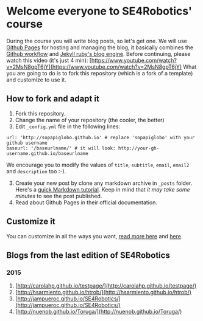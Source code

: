 
# Welcome everyone to SE4Robotics' course
During the course you will write blog posts, so let's get one.
We will use [Github Pages](https://pages.github.com/) for hosting and managing the blog, it basically combines the [Github workflow](https://guides.github.com/introduction/flow/) and [Jekyll ruby's blog engine](https://jekyllrb.com/).
Before continuing, please watch this video (it's just 4 min): [https://www.youtube.com/watch?v=2MsN8gpT6jY](https://www.youtube.com/watch?v=2MsN8gpT6jY) 
What you are going to do is to fork this repository (which is a fork of a template) and customize to use it.

## How to fork and adapt it

1. Fork this repository.
2. Change the name of your repository (the cooler, the better)
2. Edit `_config.yml` file in the following lines:
  ```
  url: 'http://sopapiglobo.github.io' # replace 'sopapiglobo' with your github username
  baseurl: '/baseurlname/' # it will look: http://your-gh-username.github.io/baseurlname
  ```
  We encourage you to modify the values of `title`, `subtitle`, `email`, `email2` and `description` too :-).

3. Create your new post by clone any markdown archive in `_posts` folder. Here's a [quick Markdown tutorial](https://help.github.com/articles/github-flavored-markdown/). 
  Keep in mind that *it may take some minutes* to see the post published.
4. Read about Github Pages in their official documentation.

## Customize it
You can customize in all the ways you want, [read more here](https://github.com/bencentra/centrarium) and [here](https://help.github.com/categories/github-pages-basics/).

## Blogs from the last edition of SE4Robotics

### 2015

1. [http://carolahp.github.io/testpage/](http://carolahp.github.io/testpage/)
1. [http://hsarmiento.github.io/htrob/](http://hsarmiento.github.io/htrob/)
1. [http://jampueroc.github.io/SE4Robotics/](http://jampueroc.github.io/SE4Robotics/)
1. [http://nuenob.github.io/Toruga/](http://nuenob.github.io/Toruga/)
